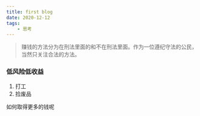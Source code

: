 ```yaml
---
title: first blog
date: 2020-12-12
tags:
    - 思考
---
```


> 赚钱的方法分为在刑法里面的和不在刑法里面。作为一位遵纪守法的公民，当然只关注合法的方法。

### 低风险低收益

1. 打工
2. 捡废品


如何取得更多的钱呢
<!-- more -->